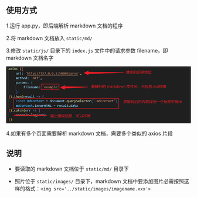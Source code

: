 ## 使用方式

1.运行 app.py，即后端解析 markdown 文档的程序

2.将 markdown 文档放入 `static/md/` 

3.修改 `static/js/` 目录下的 `index.js` 文件中的请求参数 filename，即 markdown 文档名字

<img src="./static/images/readme01.png">

4.如果有多个页面需要解析 markdown 文档，需要多个类似的 axios 片段

 

## 说明

* 要读取的 markdown 文档位于 `static/md/` 目录下

- 照片位于 `static/images/` 目录下，markdown 文档中要添加图片必需按照这样的格式：`<img src='../static/images/imagename.xxx'>`